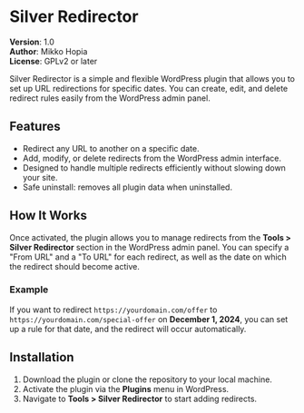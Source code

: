 # Silver Redirector

**Version**: 1.0  
**Author**: Mikko Hopia  
**License**: GPLv2 or later  

Silver Redirector is a simple and flexible WordPress plugin that allows you to set up URL redirections for specific dates. You can create, edit, and delete redirect rules easily from the WordPress admin panel.

## Features
- Redirect any URL to another on a specific date.
- Add, modify, or delete redirects from the WordPress admin interface.
- Designed to handle multiple redirects efficiently without slowing down your site.
- Safe uninstall: removes all plugin data when uninstalled.

## How It Works
Once activated, the plugin allows you to manage redirects from the **Tools > Silver Redirector** section in the WordPress admin panel. You can specify a "From URL" and a "To URL" for each redirect, as well as the date on which the redirect should become active.

### Example
If you want to redirect `https://yourdomain.com/offer` to `https://yourdomain.com/special-offer` on **December 1, 2024**, you can set up a rule for that date, and the redirect will occur automatically.

## Installation
1. Download the plugin or clone the repository to your local machine.
2. Activate the plugin via the **Plugins** menu in WordPress.
3. Navigate to **Tools > Silver Redirector** to start adding redirects.